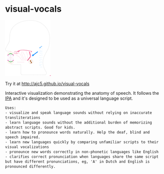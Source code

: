 # visual-vocals

[![batty](visual-vocals.png)](http://ajc5.github.io/visual-vocals)

Try it at http://ajc5.github.io/visual-vocals

Interactive visualization demonstrating the anatomy of speech. It follows the [IPA](https://en.wikipedia.org/wiki/International_Phonetic_Alphabet) and it's designed to be used as a universal language script.

	Uses:
	- visualize and speak language sounds without relying on inaccurate transliterations
	- learn language sounds without the additional burden of memorizing abstract scripts. Good for kids.
	- learn how to pronounce words naturally. Help the deaf, blind and speech impaired.
	- learn new languages quickly by comparing unfamiliar scripts to their visual vocalizations
	- pronounce new words correctly in non-phonetic languages like English
	- clarifies correct pronunciation when languages share the same script but have different pronunciations, eg, 'A' in Dutch and English is pronounced differently.
